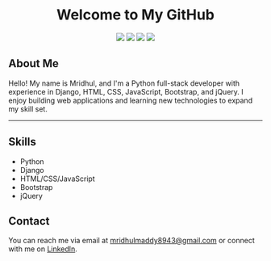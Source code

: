 <!DOCTYPE html>
<html lang="en">
<head>
    <meta charset="UTF-8">
    <meta name="viewport" content="width=device-width, initial-scale=1.0">
    
</head>
<body>

<h1 align="center">Welcome to My GitHub</h1>

<p align="center">
    <img src="https://img.shields.io/badge/Code-Python-blue?style=for-the-badge&logo=python">
    <img src="https://img.shields.io/badge/Framework-Django-green?style=for-the-badge&logo=django">
    <img src="https://img.shields.io/badge/Frontend-HTML/CSS/JS-orange?style=for-the-badge&logo=html5&logo=css3&logo=javascript">
    <img src="https://img.shields.io/badge/Tools-Bootstrap/jQuery-purple?style=for-the-badge&logo=bootstrap&logo=jquery">
</p>

<h2>About Me</h2>
<p>
    Hello! My name is Mridhul, and I'm a Python full-stack developer with experience in Django, HTML, CSS, JavaScript, Bootstrap, and jQuery. 
    I enjoy building web applications and learning new technologies to expand my skill set.
</p>
<hr>
<h2>Skills</h2>
<ul>
    <li>Python</li>
    <li>Django</li>
    <li>HTML/CSS/JavaScript</li>
    <li>Bootstrap</li>
    <li>jQuery</li>
</ul>

<h2>Contact</h2>
<p>
    You can reach me via email at <a href="mridhulmaddy8943@gmail.com">mridhulmaddy8943@gmail.com</a> or connect with me on <a href="https://www.linkedin.com/in/mridhul-s-9b3816296/">LinkedIn</a>.
</p>

</body>
</html>
